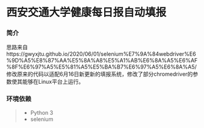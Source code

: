 西安交通大学健康每日报自动填报
===========================
### 简介
思路来自https://gwyxjtu.github.io/2020/06/01/selenium%E7%9A%84webdriver%E6%9D%A5%E8%87%AA%E5%8A%A8%E5%A1%AB%E6%8A%A5%E6%AF%8F%E6%97%A5%E5%81%A5%E5%BA%B7%E6%97%A5%E6%8A%A5/<br>
修改原来的代码以适配6月16日新更新的填报系统，修改了部分chromedriver的参数使其能够在Linux平台上运行。
### 环境依赖
>* Python 3<br>
>* selenium<br>
